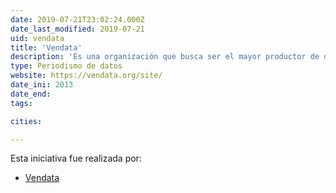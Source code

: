 ```yaml
---
date: 2019-07-21T23:02:24.000Z
date_last_modified: 2019-07-21
uid: vendata
title: 'Vendata'
description: 'Es una organización que busca ser el mayor productor de datos abiertos con información pública de Venezuela, por medio de la recopilación y transformación de datos en formatos cerrados a abiertos. Producen investigaciones en alianza con medios y organizaciones de la sociedad civil.'
type: Periodismo de datos
website: https://vendata.org/site/
date_ini: 2013
date_end: 
tags:

cities: 

---
```


Esta iniciativa fue realizada por:

- [Vendata](/organizaciones/vendata)
